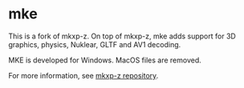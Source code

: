 # mke

This is a fork of mkxp-z. On top of mkxp-z, mke adds support for 3D graphics, physics, Nuklear, GLTF and AV1 decoding.

MKE is developed for Windows. MacOS files are removed.

For more information, see [mkxp-z repository](https://github.com/mkxp-z/mkxp-z/).
